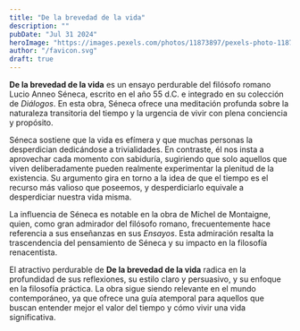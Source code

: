 ```yaml
---
title: "De la brevedad de la vida"
description: ""
pubDate: "Jul 31 2024"
heroImage: "https://images.pexels.com/photos/11873897/pexels-photo-11873897.jpeg?auto=compress&cs=tinysrgb&w=1260&h=750&dpr=1"
author: "/favicon.svg"
draft: true
---
```


**De la brevedad de la vida** es un ensayo perdurable del filósofo romano Lucio Anneo Séneca, escrito en el año 55 d.C. e integrado en su colección de _Diálogos_. En esta obra, Séneca ofrece una meditación profunda sobre la naturaleza transitoria del tiempo y la urgencia de vivir con plena conciencia y propósito.

Séneca sostiene que la vida es efímera y que muchas personas la desperdician dedicándose a trivialidades. En contraste, él nos insta a aprovechar cada momento con sabiduría, sugiriendo que solo aquellos que viven deliberadamente pueden realmente experimentar la plenitud de la existencia. Su argumento gira en torno a la idea de que el tiempo es el recurso más valioso que poseemos, y desperdiciarlo equivale a desperdiciar nuestra vida misma.

La influencia de Séneca es notable en la obra de Michel de Montaigne, quien, como gran admirador del filósofo romano, frecuentemente hace referencia a sus enseñanzas en sus _Ensayos_. Esta admiración resalta la trascendencia del pensamiento de Séneca y su impacto en la filosofía renacentista.

El atractivo perdurable de **De la brevedad de la vida** radica en la profundidad de sus reflexiones, su estilo claro y persuasivo, y su enfoque en la filosofía práctica. La obra sigue siendo relevante en el mundo contemporáneo, ya que ofrece una guía atemporal para aquellos que buscan entender mejor el valor del tiempo y cómo vivir una vida significativa.
